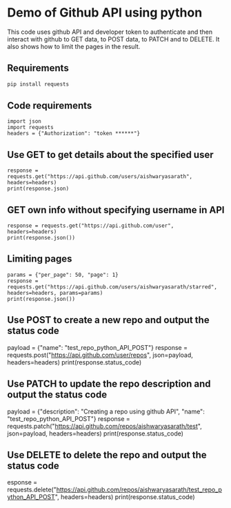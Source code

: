 # Demo of Github API using python

This code uses github API and developer token to authenticate and then interact with github to GET data, to POST data, to PATCH and to DELETE.
It also shows how to limit the pages in the result.

## Requirements
```python
pip install requests
```
## Code requirements
```
import json
import requests
headers = {"Authorization": "token ******"} 
```

## Use GET to get details about the specified user 
```
response = requests.get("https://api.github.com/users/aishwaryasarath", headers=headers)
print(response.json)
```

## GET own info without specifying username in API
```
response = requests.get("https://api.github.com/user", headers=headers)
print(response.json())
```

## Limiting pages
```
params = {"per_page": 50, "page": 1}
response = requests.get("https://api.github.com/users/aishwaryasarath/starred", headers=headers, params=params)
print(response.json())
```

## Use POST to create a new repo and output the status code
payload = {"name": "test_repo_python_API_POST"}
response = requests.post("https://api.github.com/user/repos", json=payload, headers=headers)
print(response.status_code)

## Use PATCH to update the repo description and output the status code
payload = {"description": "Creating a repo using github API", "name": "test_repo_python_API_POST"}
response = requests.patch("https://api.github.com/repos/aishwaryasarath/test", json=payload, headers=headers)
print(response.status_code)

## Use DELETE to delete the repo and output the status code
esponse = requests.delete("https://api.github.com/repos/aishwaryasarath/test_repo_python_API_POST", headers=headers)
print(response.status_code)
